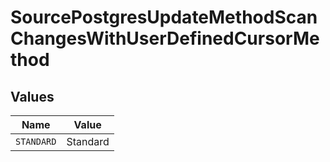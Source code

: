 # SourcePostgresUpdateMethodScanChangesWithUserDefinedCursorMethod


## Values

| Name       | Value      |
| ---------- | ---------- |
| `STANDARD` | Standard   |